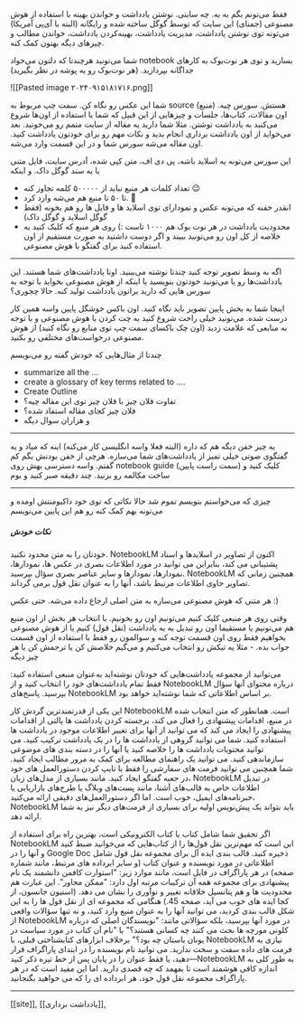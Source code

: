 فقط می‌تونم بگم به به. چه سایتی.
نوشتن یادداشت و خواندن بهینه با استفاده از هوش مصنوعی (جمنای)
این سایت که توسط گوگل ساخته شده و رایگانه (البته با آی‌پی آمریکا) می‌تونه توی نوشتن یادداشت، مدیریت یادداشت، بهینه‌کردن یادداشت، خواندن مطالب و چیزهای دیگه بهتون کمک کنه.

شما می‌تونید هرچندتا که دلتون می‌خواد notebook بسازید و توی هر نوت‌بوک به کارهای جداگانه بپردازید. (هر نوت‌بوک رو یه پوشه در نظر بگیرید)

![[Pasted image ۲۰۲۴۰۹۱۵۱۸۱۷۱۶.png]]

شما این عکس رو نگاه کن.
سمت چپ مربوط به source (منبع) هستش. سورس چیه. اون مقالات، کتاب‌ها، جلسات و چیزهایی از این قبیل که شما با استفاده از اون‌ها شروع می‌کنید به یادداشت نوشتن.
مثلا شما دارید یه مقاله از سایت متمم رو می‌خونید. بعد می‌خواید از اون یادداشت برداری انجام بدید و نکات مهم رو برای خودتون یادداشت کنید. اون مقاله می‌شه سورس شما و در این قسمت وارد می‌شه.

این سورس می‌تونه یه اسلاید باشه، پی دی اف،‌ متن کپی شده، آدرس سایت، فایل متنی یا یه سند گوگل داک.
و اینکه
- تعداد کلمات هر منبع نباید از ۵۰۰۰۰۰ کلمه تجاوز کنه 😉
- تا ۵۰ تا منبع هم می‌شه وارد کرد. 🤯
- انقدر خفنه که می‌تونه عکس و نمودارای توی اسلاید ها و فایل ها رو هم بخونه (فقط گوگل اسلاید و گوگل داک)
- محدودیت یادداشت در هر نوت بوک هم ۱۰۰۰ تاست :)
روی هر منبع که کلیک کنید یه خلاصه از کل اون رو می‌تونید ببیند و اگر دوست داشتید به صورت مستقیم از اون استفاده کنید برای گفتگو با هوش مصنوعی.

---
اگه به وسط تصویر توجه کنید چندتا نوشته می‌بینید. اونا یادداشت‌های شما هستند. این یادداشت‌ها رو یا می‌تونید خودتون بنویسید یا اینکه از هوش مصنوعی بخواید با توجه به سورس هایی که دارید براتون یادداشت تولید کنه. حالا چجوری؟ 

اینجا شما به بخش پایین تصویر باید نگاه کنید. اون باکس خوشگل پایین واسه همین کار درست شده. می‌تونید خیلی راحت شروع کنید به چت کردن با هوش مصنوعی و با توجه به منابعی‌ که علامت زدید (اون چک باکسای سمت چپ توی منابع رو نگاه کنید) از هوش مصنوعی درخواست‌های مختلفی رو بکنید.

چندتا از مثال‌هایی که خودش گفته رو می‌نویسم
- summarize all the ...
- create a glossary of key terms related to ....
- Create Outline
- تفاوت فلان چیز با فلان چیز توی این مقاله چیه؟
- فلان چیز کجای مقاله استفاد شده؟
- و هزاران سوال دیگه

---
یه چیز خفن دیگه هم که داره (البته فعلا واسه انگلیسی کار می‌کنه) اینه که میاد و یه گفتگوی صوتی خیلی تمیز از یادداشت‌های شما می‌سازه. هرچی از خفن بودنش بگم کم گفتم.
واسه دسترسی بهش روی notebook guide (سمت راست پایین) کلیک کنید و ساخت مکالمه رو بزنید. چند دقیقه صبر کنید و بوم

---

چیزی که می‌خواستم بنویسم تموم شد حالا نکاتی که توی خود داکیومنتش اومده و می‌تونه بهم کمک کنه رو هم این پایین می‌نویسم

##### نکات خودش
خودتان را به متن محدود نکنید. NotebookLM اکنون از تصاویر در اسلایدها و اسناد پشتیبانی می کند، بنابراین می توانید در مورد اطلاعات بصری در عکس ها، نمودارها، نمودارها، نمودارها و سایر عناصر بصری سؤال بپرسید. NotebookLM همچنین زمانی که تصاویر حاوی اطلاعات مرتبط باشد، آنها را به عنوان نقل قول برمی گرداند.



هر متنی که هوش مصنوعی می‌سازه به متن اصلی ارجاع داده می‌شه. حتی عکس :)



وقتی روی هر منبعی کلیک کنیم می‌تونیم اون رو بخونیم. با انتخاب هر بخش از اون منبع هم می‌تونیم یا مستقیما اون رو تبدیل به یه یادداشت (نقل قول) کنیم یا از هوش مصنوعی بخواهیم فقط روی اون قسمت توجه کنه و سوالمون رو فقط با استفاده از اون قسمت جواب بده. 
	- مثلا یه تیکش رو انتخاب می‌کنیم و می‌گیم خلاصش کن یا ترجمش کن یا هر چیز دیگه

می‌توانید از مجموعه یادداشت‌هایی که خودتان نوشته‌اید به‌عنوان منبعی استفاده کنید: فقط تمام یادداشت‌های خود را انتخاب کنید و از NotebookLM درباره محتوای آنها سؤال بپرسید. پاسخ‌های NotebookLM بر اساس اطلاعاتی که شما نوشته‌اید خواهد بود.



این یکی از قدرتمندترین گردش کار NotebookLM است. همانطور که متن انتخاب شده در منبع، اقدامات پیشنهادی را فعال می کند، برجسته کردن یادداشت ها پالتی از اقدامات پیشنهادی را ایجاد می کند که می توانید از آنها برای تغییر اطلاعات موجود در یادداشت ها استفاده کنید. شما می توانید گروهی از یادداشت ها را در یک یادداشت ترکیب کنید. می توانید محتویات یادداشت ها را خلاصه کنید یا آنها را در دسته بندی های موضوعی سازماندهی کنید. می توانید یک راهنمای مطالعه برای کمک به مرور مطالب ایجاد کنید. شما همچنین می توانید فرمت های سفارشی را فقط با تایپ کردن دستورالعمل های خود در جعبه گفتگو ایجاد کنید. مانند بسیاری از مدل‌های زبان، NotebookLM در تبدیل اطلاعات خاص به قالب‌های آشنا، مانند پست‌های وبلاگ یا طرح‌های بازاریابی یا خبرنامه‌های ایمیل، خوب است. اما اگر دستورالعمل‌های دقیقی ارائه می‌کنید، NotebookLM باید بتواند یک پیش‌نویس اولیه برای بسیاری از فرمت‌های دیگر نیز به شما ارائه دهد.



اگر تحقیق شما شامل کتاب یا کتاب الکترونیکی است، بهترین راه برای استفاده از NotebookLM این است که مهم‌ترین نقل قول‌ها را از کتاب‌هایی که می‌خوانید ضبط کنید و آنها را در Google Doc ذخیره کنید. قالب بندی ایده آل برای مجموعه نقل قول شامل اطلاعاتی در مورد نویسنده و عنوان کتاب (و سایر ابرداده های مرتبط، مانند شماره صفحه) در هر پاراگراف در فایل است، مانند موارد زیر:
"استوارت کافمن دانشمند یک نام پیشنهادی برای مجموعه همه آن ترکیبات مرتبه اول دارد: "ممکن مجاور". این عبارت هم محدودیت ها و هم پتانسیل خلاقانه تغییر و نوآوری را نشان می دهد. (استیون جانسون، از کجا ایده های خوب می آید، صفحه 45.)
هنگامی که مجموعه ای از نقل قول ها را به این شکل قالب بندی کردید، می توانید آنها را به عنوان منبع وارد کنید، و نه تنها سؤالات واقعی از NotebookLM در مورد آنها بپرسید، بلکه سؤالاتی مانند: "نویسندگان اصلی که درباره کلونی مورچه ها بحث می کنند چه کسانی هستند؟" یا "نام آن کتاب در مورد سیاست در یونان باستان چه بود؟"
برخلاف ابزارهای کتابشناختی قبلی، با NotebookLM نیازی به فرمت های داده سفت و سخت ندارید. می توانید نام نویسنده را در ابتدای پاراگراف قرار دهید، یا فقط عنوان را در پایان پس از خط تیره ذکر کنید—NotebookLM به طور کلی به اندازه کافی هوشمند است تا بفهمد که چه قصدی دارید. اما این مفید است که در هر پاراگراف مجموعه نقل قول خود، هر ابرداده ای را که می خواهید بگنجانید.



---
[[site]], [[یادداشت برداری]],
